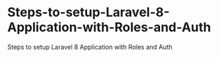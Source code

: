 # Steps-to-setup-Laravel-8-Application-with-Roles-and-Auth
Steps to setup Laravel 8 Application with Roles and Auth
